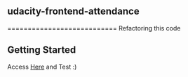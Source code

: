 ## udacity-frontend-attendance
===========================
Refactoring this code
## Getting Started
Access [Here](https://elfiservice.github.io/ud989-school-attendance/) and Test :)
